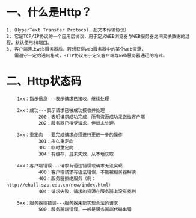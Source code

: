 # 一、什么是Http？
	1.（HyperText Transfer Protocol，超文本传输协议）
	2. 它是TCP/IP协议的一个应用层协议，用于定义WEB浏览器与WEB服务器之间交换数据的过程，默认使用80端口。
	3. 客户端连上web服务器后，若想获得web服务器中的某个web资源，
	   需遵守一定的通讯格式，HTTP协议用于定义客户端与web服务器通迅的格式。

# 二、Http状态码
		1xx：指示信息---表示请求已接收，继续处理

		2xx：成功---表示请求已被成功接收并处理
				200：表明请求成功完成，所有资源成功发送给客户端
				202：服务器已接受请求，但尚未处理。

		3xx：重定向---要完成请求必须进行更进一步的操作
				301：永久重定向
				302：临时重定向
				304：有缓存，且未失效，从本地获取

		4xx：客户端错误---请求有语法错误或请求无法实现
				400：客户端请求有语法错误，不能被服务器解读
				403：服务器拒绝服务（例：http://ehall.szu.edu.cn/new/index.html）
				404：请求失败，请求的资源在服务器上没有找到

		5xx：服务器端错误---服务器未能实现合法的请求
				500：服务器端错误，一般是服务器端代码出错

